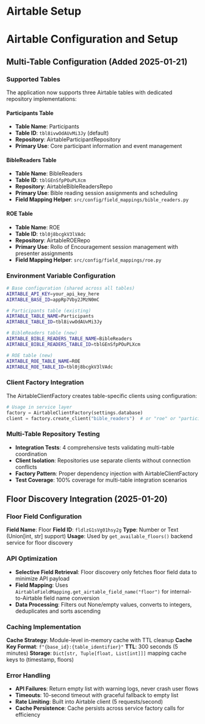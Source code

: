 # Airtable Setup

# Airtable Configuration and Setup

## Multi-Table Configuration (Added 2025-01-21)

### Supported Tables
The application now supports three Airtable tables with dedicated repository implementations:

#### Participants Table
- **Table Name**: Participants
- **Table ID**: `tbl8ivwOdAUvMi3Jy` (default)
- **Repository**: AirtableParticipantRepository
- **Primary Use**: Core participant information and event management

#### BibleReaders Table
- **Table Name**: BibleReaders
- **Table ID**: `tblGEnSfpPOuPLXcm`
- **Repository**: AirtableBibleReadersRepo
- **Primary Use**: Bible reading session assignments and scheduling
- **Field Mapping Helper**: `src/config/field_mappings/bible_readers.py`

#### ROE Table
- **Table Name**: ROE
- **Table ID**: `tbl0j8bcgkV3lVAdc`
- **Repository**: AirtableROERepo
- **Primary Use**: Rollo of Encouragement session management with presenter assignments
- **Field Mapping Helper**: `src/config/field_mappings/roe.py`

### Environment Variable Configuration
```bash
# Base configuration (shared across all tables)
AIRTABLE_API_KEY=your_api_key_here
AIRTABLE_BASE_ID=appRp7Vby2JMzN0mC

# Participants table (existing)
AIRTABLE_TABLE_NAME=Participants
AIRTABLE_TABLE_ID=tbl8ivwOdAUvMi3Jy

# BibleReaders table (new)
AIRTABLE_BIBLE_READERS_TABLE_NAME=BibleReaders
AIRTABLE_BIBLE_READERS_TABLE_ID=tblGEnSfpPOuPLXcm

# ROE table (new)
AIRTABLE_ROE_TABLE_NAME=ROE
AIRTABLE_ROE_TABLE_ID=tbl0j8bcgkV3lVAdc
```

### Client Factory Integration
The AirtableClientFactory creates table-specific clients using configuration:

```python
# Usage in service layer
factory = AirtableClientFactory(settings.database)
client = factory.create_client("bible_readers")  # or "roe" or "participants"
```

### Multi-Table Repository Testing
- **Integration Tests**: 4 comprehensive tests validating multi-table coordination
- **Client Isolation**: Repositories use separate clients without connection conflicts
- **Factory Pattern**: Proper dependency injection with AirtableClientFactory
- **Test Coverage**: 100% coverage for multi-table integration scenarios

## Floor Discovery Integration (2025-01-20)

### Floor Field Configuration
**Field Name**: Floor
**Field ID**: `fldlzG1sVg01hsy2g`
**Type**: Number or Text (Union[int, str] support)
**Usage**: Used by `get_available_floors()` backend service for floor discovery

### API Optimization
- **Selective Field Retrieval**: Floor discovery only fetches floor field data to minimize API payload
- **Field Mapping**: Uses `AirtableFieldMapping.get_airtable_field_name("floor")` for internal-to-Airtable field name conversion
- **Data Processing**: Filters out None/empty values, converts to integers, deduplicates and sorts ascending

### Caching Implementation
**Cache Strategy**: Module-level in-memory cache with TTL cleanup
**Cache Key Format**: `f"{base_id}:{table_identifier}"`
**TTL**: 300 seconds (5 minutes)
**Storage**: `Dict[str, Tuple[float, List[int]]]` mapping cache keys to (timestamp, floors)

### Error Handling
- **API Failures**: Return empty list with warning logs, never crash user flows
- **Timeouts**: 10-second timeout with graceful fallback to empty list
- **Rate Limiting**: Built into Airtable client (5 requests/second)
- **Cache Persistence**: Cache persists across service factory calls for efficiency